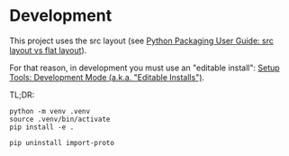 # Development

This project uses the src layout (see [Python Packaging User Guide: src layout vs flat layout](https://packaging.python.org/en/latest/discussions/src-layout-vs-flat-layout/)).

For that reason, in development you must use an "editable install": [Setup Tools: Development Mode (a.k.a. "Editable Installs")](https://setuptools.pypa.io/en/latest/userguide/development_mode.html).

TL;DR:

```
python -m venv .venv
source .venv/bin/activate
pip install -e .
```

```
pip uninstall import-proto
```